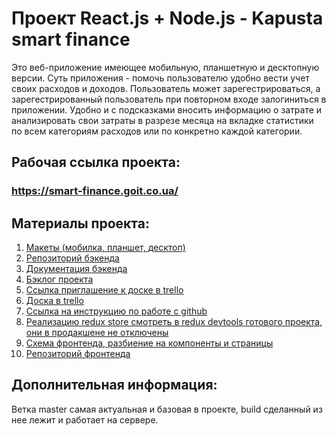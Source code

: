 # Проект React.js + Node.js - Kapusta smart finance

Это веб-приложение имеющее мобильную, планшетную и десктопную версии. Суть
приложения - помочь пользователю удобно вести учет своих расходов и доходов.
Пользователь может зарегестрироваться, а зарегестрированный пользователь при
повторном входе залогиниться в приложении. Удобно и с подсказками вносить
информацию о затрате и анализировать свои затраты в разрезе месяца на вкладке
статистики по всем категориям расходов или по конкретно каждой категории.

## Рабочая ссылка проекта:

### https://smart-finance.goit.co.ua/

## Материалы проекта:

1. [Макеты (мобилка, планшет, десктоп)](https://drive.google.com/drive/folders/1SZBO_D0Adpq1CpD7te3CMSYLXxdPeS9-)
2. [Репозиторий бэкенда](https://github.com/goitProjects/kapusta_backend)
3. [Документация бэкенда](https://smart-finance.goit.co.ua/doc/)
4. [Бэклог проекта](https://drive.google.com/file/d/1UGoXf8w2sqVPZ3aUGWvQDIj_Q6_DCH03/view)
5. [Ссылка приглашение к доске в trello](https://trello.com/invite/b/bQe8A7YC/e7c9778258b9c4daab30b160ec7ae08b/smart-finance)
6. [Доска в trello](https://trello.com/b/bQe8A7YC/smart-finance)
7. [Ссылка на инструкцию по работе с github](https://docs.google.com/document/d/1y-nMdpPIIP83rbqPYt6kM_KXMC83UPbkbxKqgaHlnfI/edit)
8. [Реализацию redux store смотреть в redux devtools готового проекта, они в продакшене не отключены](https://smart-finance.goit.co.ua/)
9. [Схема фронтенда, разбиение на компоненты и страницы](https://drive.google.com/file/d/1t5bOuV7iU4TMgU4UuTmRQfln8Hjer9RT/view)
10. [Репозиторий фронтенда](https://github.com/goitProjects/kapusta_frontend)

## Дополнительная информация:

Ветка master самая актуальная и базовая в проекте, build сделанный из нее лежит
и работает на сервере.
